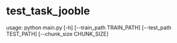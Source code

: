 # test_task_jooble


usage:  python main.py [-h] [--train_path TRAIN_PATH] [--test_path TEST_PATH] [--chunk_size CHUNK_SIZE]
